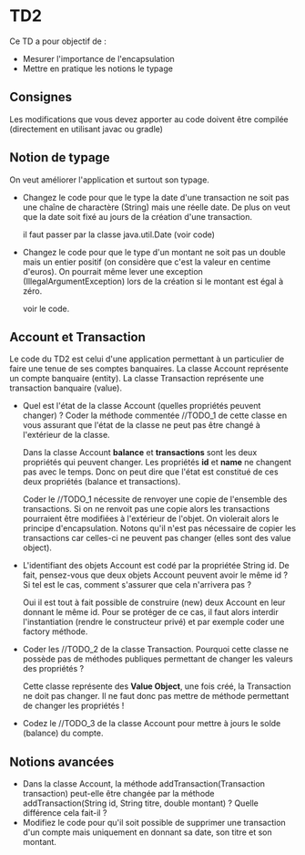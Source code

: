 # TD2

Ce TD a pour objectif de :

* Mesurer l'importance de l'encapsulation
* Mettre en pratique les notions le typage

## Consignes

Les modifications que vous devez apporter au code doivent être compilée (directement en utilisant javac ou gradle)

## Notion de typage

On veut améliorer l'application et surtout son typage.

* Changez le code pour que le type la date d'une transaction ne soit pas une chaîne de charactère (String) mais une réelle date. De plus on veut que la date soit fixé au jours de la création d'une transaction.

    il faut passer par la classe java.util.Date (voir code)

* Changez le code pour que le type d'un montant ne soit pas un double mais un entier positif (on considère que c'est la valeur en centime d'euros). On pourrait même lever une exception (IllegalArgumentException) lors de la création si le montant est égal à zéro.

    voir le code. 


## Account et Transaction

Le code du TD2 est celui d'une application permettant à un particulier de faire une tenue de ses comptes banquaires. La classe Account représente un compte banquaire (entity). La classe Transaction représente une transaction banquaire (value).

* Quel est l'état de la classe Account (quelles propriétés peuvent changer) ? Coder la méthode commentée //TODO_1 de cette classe en vous assurant que l'état de la classe ne peut pas être changé à l'extérieur de la classe.

    Dans la classe Account **balance** et **transactions** sont les deux propriétés qui peuvent changer. Les propriétés **id** et **name** ne changent pas avec le temps. Donc on peut dire que l'état est constitué de ces deux propriétés (balance et transactions).

    Coder le //TODO_1 nécessite de renvoyer une copie de l'ensemble des transactions. Si on ne renvoit pas une copie alors les transactions pourraient être modifiées à l'extérieur de l'objet. On violerait alors le principe d'encapsulation. Notons qu'il n'est pas nécessaire de copier les transactions car celles-ci ne peuvent pas changer (elles sont des value object).

* L'identifiant des objets Account est codé par la propriétée String id. De fait, pensez-vous que deux objets Account peuvent avoir le même id ? Si tel est le cas, comment s'assurer que cela n'arrivera pas ?

    Oui il est tout à fait possible de construire (new) deux Account en leur donnant le même id. Pour se protéger de ce cas, il faut alors interdir l'instantiation (rendre le constructeur privé) et par exemple coder une factory méthode. 

* Coder les //TODO_2 de la classe Transaction. Pourquoi cette classe ne possède pas de méthodes publiques permettant de changer les valeurs des propriétés ?

    Cette classe représente des **Value Object**, une fois créé, la Transaction ne doit pas changer. Il ne faut donc pas mettre de méthode permettant de changer les propriétés !

* Codez le //TODO_3 de la classe Account pour mettre à jours le solde (balance) du compte.



 
## Notions avancées

* Dans la classe Account, la méthode addTransaction(Transaction transaction) peut-elle être changée par la méthode addTransaction(String id, String titre, double montant) ? Quelle différence cela fait-il ?
* Modifiez le code pour qu'il soit possible de supprimer une transaction d'un compte mais uniquement en donnant sa date, son titre et son montant.